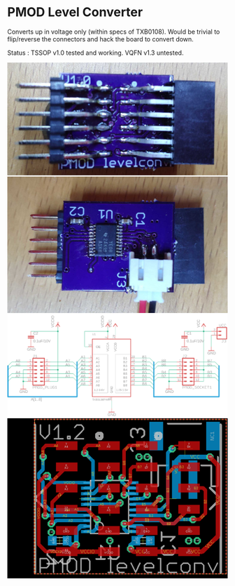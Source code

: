 # PMOD Level Converter

Converts up in voltage only (within specs of TXB0108).  Would be trivial to flip/reverse the connectors and hack the board to convert down.

Status : TSSOP v1.0 tested and working. VQFN v1.3 untested.

![level conv top image](https://github.com/TomKeddie/prj-pmod/blob/master/hardware/pmod-level-conv/IMG_20191006_091602.jpg)
![level conv bottom image](https://github.com/TomKeddie/prj-pmod/blob/master/hardware/pmod-level-conv/IMG_20191006_091640.jpg)
![level conv schematic](https://github.com/TomKeddie/prj-pmod/blob/master/hardware/pmod-level-conv/schematic.png)
![level conv pcb](https://github.com/TomKeddie/prj-pmod/blob/master/hardware/pmod-level-conv/pcb.png)
